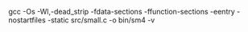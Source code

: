 gcc -Os -Wl,-dead_strip -fdata-sections -ffunction-sections -eentry -nostartfiles -static src/small.c -o bin/sm4 -v
